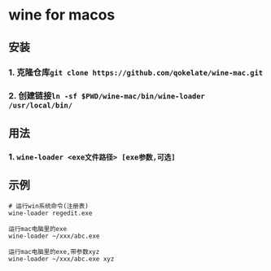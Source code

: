 
# wine for macos

## 安装

### 1. 克隆仓库`git clone https://github.com/qokelate/wine-mac.git`
### 2. 创建链接`ln -sf $PWD/wine-mac/bin/wine-loader /usr/local/bin/` 

## 用法

###  1. `wine-loader <exe文件路径> [exe参数,可选]`

## 示例

```
# 运行win系统命令(注册表)
wine-loader regedit.exe

运行mac电脑里的exe
wine-loader ~/xxx/abc.exe

运行mac电脑里的exe,带参数xyz
wine-loader ~/xxx/abc.exe xyz
```


